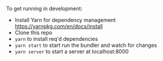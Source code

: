 To get running in development:
- Install Yarn for dependency management https://yarnpkg.com/en/docs/install
- Clone this repo
- `yarn` to install req'd dependencies
- `yarn start` to start run the bundler and watch for changes
- `yarn server` to start a server at localhost:8000
